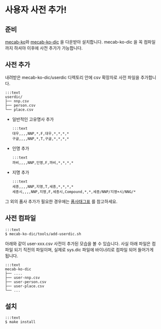# 사용자 사전 추가!

## 준비
[mecab-ko](https://bitbucket.org/eunjeon/mecab-ko)와 [mecab-ko-dic](https://bitbucket.org/eunjeon/mecab-ko-dic) 을 다운받아 설치합니다. mecab-ko-dic 을 꼭 컴파일까지 하셔야 이후에 사전 추가가 가능합니다.

## 사전 추가
내려받은 mecab-ko-dic/userdic 디렉토리 안에 csv 확장자로 사전 파일을 추가합니다.

    :::text
    userdic/
    ├── nnp.csv
    ├── person.csv
    └── place.csv


  * 일반적인 고유명사 추가
    
        :::text
        대우,,,,NNP,*,F,대우,*,*,*,*
        구글,,,,NNP,*,T,구글,*,*,*,*

  * 인명 추가

        :::text
        까비,,,,NNP,인명,F,까비,*,*,*,*
    
  * 지명 추가

        :::text
        세종,,,,NNP,지명,T,세종,*,*,*,*
        세종시,,,,NNP,지명,F,세종시,Compound,*,*,세종/NNP/지명+시/NNG/*

그 외의 품사 추가가 필요한 경우에는 [품사태그표](https://docs.google.com/spreadsheet/ccc?key=0ApcJghR6UMXxdEdURGY2YzIwb3dSZ290RFpSaUkzZ0E&usp=sharing#gid=4) 를 참고하세요.

 
## 사전 컴파일
    :::text
    $ mecab-ko-dic/tools/add-userdic.sh

아래와 같이 user-xxx.csv 사전이 추가된 모습을 볼 수 있습니다. 사실 아래 파일은 컴파일 되기 직전의 파일이며, 실제로 sys.dic 파일에 바이너리로 컴파일 되어 들어가게 됩니다.

    :::text
    mecab-ko-dic
    ├── ....
    ├── user-nnp.csv
    ├── user-person.csv
    ├── user-place.csv
    └── ...

## 설치
    :::text
    $ make install

